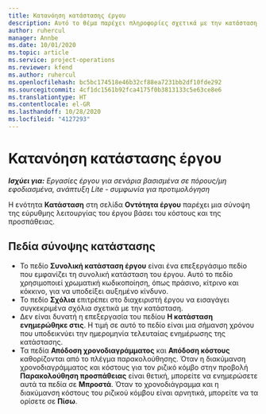 ```yaml
---
title: Κατανόηση κατάστασης έργου
description: Αυτό το θέμα παρέχει πληροφορίες σχετικά με την κατάσταση που εκχωρείται σε έργα στο Dynamics 365 Project Operations.
author: ruhercul
manager: Annbe
ms.date: 10/01/2020
ms.topic: article
ms.service: project-operations
ms.reviewer: kfend
ms.author: ruhercul
ms.openlocfilehash: bc5bc174518e46b32cf88ea7231bb2df10fde292
ms.sourcegitcommit: 4cf1dc1561b92fca4175f0b3813133c5e63ce8e6
ms.translationtype: HT
ms.contentlocale: el-GR
ms.lasthandoff: 10/28/2020
ms.locfileid: "4127293"
---
```

# <a name="understand-project-status"></a>Κατανόηση κατάστασης έργου

_**Ισχύει για:** Εργασίες έργου για σενάρια βασισμένα σε πόρους/μη εφοδιασμένα, ανάπτυξη Lite - συμφωνία για προτιμολόγηση_


Η ενότητα **Κατάσταση** στη σελίδα **Οντότητα έργου** παρέχει μια σύνοψη της εύρυθμης λειτουργίας του έργου βάσει του κόστους και της προσπάθειας.


## <a name="status-summary-fields"></a>Πεδία σύνοψης κατάστασης

- Το πεδίο **Συνολική κατάσταση έργου** είναι ένα επεξεργάσιμο πεδίο που εμφανίζει τη συνολική κατάσταση του έργου. Αυτό το πεδίο χρησιμοποιεί χρωματική κωδικοποίηση, όπως πράσινο, κίτρινο και κόκκινο, για να υποδείξει αυξημένο κίνδυνο. 
- Το πεδίο **Σχόλια** επιτρέπει στο διαχειριστή έργου να εισαγάγει συγκεκριμένα σχόλια σχετικά με την κατάσταση. 
- Δεν είναι δυνατή η επεξεργασία του πεδίου **Η κατάσταση ενημερώθηκε στις**. Η τιμή σε αυτό το πεδίο είναι μια σήμανση χρόνου που υποδεικνύει την ημερομηνία τελευταίας ενημέρωσης της κατάστασης.
- Τα πεδία **Απόδοση χρονοδιαγράμματος** και **Απόδοση κόστους** καθορίζονται από το πλέγμα παρακολούθησης. Όταν η διακύμανση χρονοδιαγράμματος και κόστους για τον ριζικό κόμβο στην προβολή **Παρακολούθηση προσπάθειας** είναι θετική, μπορείτε να ενημερώσετε αυτά τα πεδία σε **Μπροστά**. Όταν το χρονοδιάγραμμα και η διακύμανση κόστους του ριζικού κόμβου είναι αρνητικά, μπορείτε να τα ορίσετε σε **Πίσω**.
